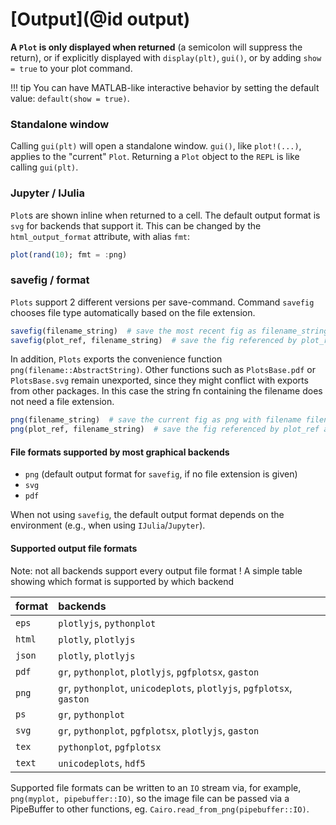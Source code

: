 # [Output](@id output)

**A `Plot` is only displayed when returned** (a semicolon will suppress the return), or if explicitly displayed with `display(plt)`, `gui()`, or by adding `show = true` to your plot command.


!!! tip
    You can have MATLAB-like interactive behavior by setting the default value: `default(show = true)`.

### Standalone window
Calling `gui(plt)` will open a standalone window.  `gui()`, like `plot!(...)`, applies to the "current" `Plot`.  Returning a `Plot` object to the `REPL` is like calling `gui(plt)`.


### Jupyter / IJulia
`Plot`s are shown inline when returned to a cell.  The default output format is `svg` for backends that support it.
This can be changed by the `html_output_format` attribute, with alias `fmt`:

```julia
plot(rand(10); fmt = :png)
```

### savefig / format
`Plots` support 2 different versions per save-command.
Command `savefig` chooses file type automatically based on the file extension.

```julia
savefig(filename_string)  # save the most recent fig as filename_string (such as "output.png")
savefig(plot_ref, filename_string)  # save the fig referenced by plot_ref as filename_string (such as "output.png")
```

In addition, `Plots` exports the convenience function `png(filename::AbstractString)`.
Other functions such as `PlotsBase.pdf` or `PlotsBase.svg` remain unexported, since they might conflict with exports from other packages.
In this case the string fn containing the filename does not need a file extension.

```julia
png(filename_string)  # save the current fig as png with filename filename_string (such as "output.png")
png(plot_ref, filename_string)  # save the fig referenced by plot_ref as png with filename filename_string (such as "output.png")
```

#### File formats supported by most graphical backends
- `png` (default output format for `savefig`, if no file extension is given)
- `svg`
- `pdf`

When not using `savefig`, the default output format depends on the environment (e.g., when using `IJulia`/`Jupyter`).

#### Supported output file formats
Note: not all backends support every output file format !
A simple table showing which format is supported by which backend

| format   | backends                                                              |
| :------- | :-------------------------------------------------------------------- |
| `eps`    | `plotlyjs`, `pythonplot`                                              |
| `html`   | `plotly`, `plotlyjs `                                                 |
| `json`   | `plotly`, `plotlyjs`                                                  |
| `pdf`    | `gr`, `pythonplot`, `plotlyjs`, `pgfplotsx`, `gaston`                 |
| `png`    | `gr`, `pythonplot`, `unicodeplots`, `plotlyjs`, `pgfplotsx`, `gaston` |
| `ps `    | `gr`, `pythonplot`                                                    |
| `svg`    | `gr`, `pythonplot`, `pgfplotsx`, `plotlyjs`, `gaston`                 |
| `tex`    | `pythonplot`, `pgfplotsx`                                             |
| `text`   | `unicodeplots`, `hdf5`                                                |

Supported file formats can be written to an `IO` stream via, for example, `png(myplot, pipebuffer::IO)`, so the image file can be passed via a PipeBuffer to other functions, eg. `Cairo.read_from_png(pipebuffer::IO)`.
